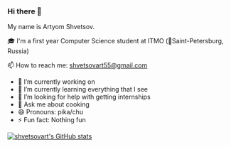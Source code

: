 ### Hi there 👋

My name is Artyom Shvetsov.

🎓 I'm a first year Computer Science student at ITMO (📍Saint-Petersburg, Russia)

📫 How to reach me: shvetsovart55@gmail.com

- 🔭 I’m currently working on 
- 🌱 I’m currently learning everything that I see
- 🤔 I’m looking for help with getting internships
- 💬 Ask me about cooking
- 😄 Pronouns: pika/chu
- ⚡ Fun fact: Nothing fun

[![shvetsovart's GitHub stats](https://github-readme-stats.vercel.app/api?username=shvetsovart)](https://github.com/anuraghazra/github-readme-stats)

<!--
**shvetsovart/shvetsovart** is a ✨ _special_ ✨ repository because its `README.md` (this file) appears on your GitHub profile.

Here are some ideas to get you started:

- 🔭 I’m currently working on 
- 🌱 I’m currently learning Software Engineering
- 👯 I’m looking to collaborate on ...
- 🤔 I’m looking for help with ...
- 💬 Ask me about ...
- 📫 How to reach me: ...
- 😄 Pronouns: ...
- ⚡ Fun fact: ...
-->
